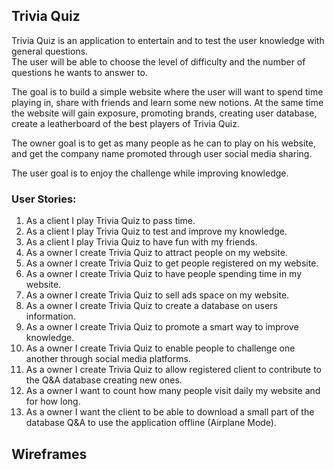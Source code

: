 ## Trivia Quiz

Trivia Quiz is an application to entertain and  to test the user knowledge with general questions.  
The user will be able to choose the level of difficulty and the number of questions he wants to answer to.

The goal is to build a simple website where the user will want to spend time playing in, share with friends and learn some new notions. At the same time the website will gain exposure, promoting brands, creating user database, create a leatherboard of the best players of Trivia Quiz.

The owner goal is to get as many people as he can to play on his website, and get the company name promoted through user social media sharing.

The user goal is to enjoy the challenge while improving knowledge.

### User Stories:
1. As a client I play Trivia Quiz to pass time.
1. As a client I play Trivia Quiz to test and improve my knowledge.
1. As a client I play Trivia Quiz to have fun with my friends.
1. As a owner I create Trivia Quiz to attract people on my website.
1. As a owner I create Trivia Quiz to get people registered on my website.
1. As a owner I create Trivia Quiz to have people spending time in my website.
1. As a owner I create Trivia Quiz to sell ads space on my website.
1. As a owner I create Trivia Quiz to create a database on users information.
1. As a owner I create Trivia Quiz to promote a smart way to improve knowledge.
1. As a owner I create Trivia Quiz to enable people to challenge one another through social media platforms.
1. As a owner I create Trivia Quiz to allow registered client to contribute to  the Q&A database creating new ones.
1. As a owner I want to count how many people visit daily my website and for how long.
1. As a owner I want the client to be able to download a small part of the database Q&A to use the application offline (Airplane Mode).

## Wireframes 
